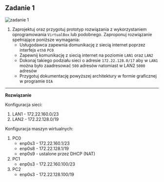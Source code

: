 Zadanie 1
---------

![zadanie 1](zadanie-1.svg)

1. Zaprojektuj oraz przygotuj prototyp rozwiązania z wykorzystaniem oprogramowania ``VirtualBox`` lub podobnego. 
Zaproponuj rozwiązanie spełniające poniższe wymagania:
   * Usługodawca zapewnia domunikację z siecią internet poprzez interfejs ``eth0`` ``PC0``
   * Zapewnij komunikację z siecią internet na poziomie ``LAN1`` oraz ``LAN2``
   * Dokonaj takiego podziału sieci o adresie ``172.22.128.0/17`` aby w ``LAN1`` można było zaadresować ``500`` adresów natomiast w LAN2 ``5000`` adresów    
   * Przygotuj dokumentację powyższej architektury w formie graficznej w programie ``DIA``
 
---------
**Rozwiązanie**

Konfiguracja sieci:
1. LAN1 - 172.22.160.0/23
2. LAN2 - 172.22.128.0/19

Konfiguracja maszyn wirtualnych:
1. PC0
    * enp0s3 - 172.22.160.1/23
    * enp0s8 - 172.22.128.1/19
    * enp0s9 - ustalone przez DHCP (NAT)
2. PC1
    * enp0s3 - 172.22.160.100/23
3. PC2
    * enp0s3 - 172.22.128.100/19
  
